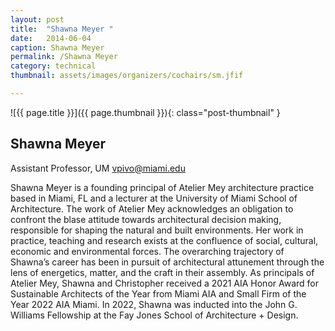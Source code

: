 ```yaml
---
layout: post
title:  "Shawna Meyer "
date:   2014-06-04
caption: Shawna Meyer
permalink: /Shawna Meyer 
category: technical
thumbnail: assets/images/organizers/cochairs/sm.jfif

---
```

![{{ page.title }}]({{ page.thumbnail }}){: class="post-thumbnail" }

## Shawna Meyer 
Assistant Professor, UM
vpivo@miami.edu

Shawna Meyer is a founding principal of Atelier Mey architecture practice based in Miami, FL and a lecturer at the University of Miami School of Architecture. The work of Atelier Mey acknowledges an obligation to confront the blase attitude towards architectural decision making, responsible for shaping the natural and built environments. Her work in practice, teaching and research exists at the confluence of social, cultural, economic and environmental forces. The overarching trajectory of Shawna’s career has been in pursuit of architectural attunement through the lens of energetics, matter, and the craft in their assembly. As principals of Atelier Mey, Shawna and Christopher received a 2021 AIA Honor Award for Sustainable Architects of the Year from Miami AIA and Small Firm of the Year 2022 AIA Miami. In 2022, Shawna was inducted into the John G. Williams Fellowship at the Fay Jones School of Architecture + Design.